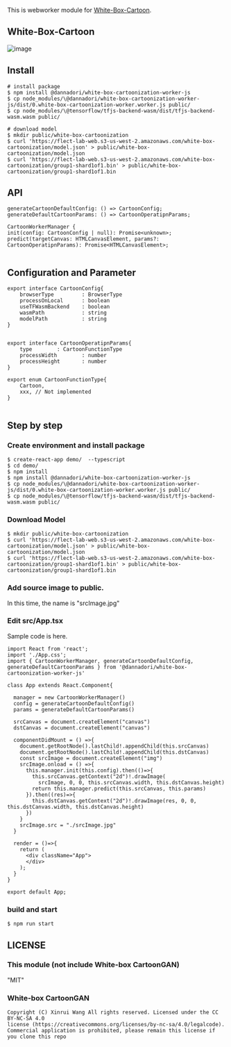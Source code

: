 This is webworker module for [White-Box-Cartoon](https://github.com/SystemErrorWang/White-box-Cartoonization).

## White-Box-Cartoon
![image](https://user-images.githubusercontent.com/48346627/96987969-aab48b00-155e-11eb-8b81-cd0e522ac974.png)


## Install
```
# install package
$ npm install @dannadori/white-box-cartoonization-worker-js
$ cp node_modules/\@dannadori/white-box-cartoonization-worker-js/dist/0.white-box-cartoonization-worker.worker.js public/
$ cp node_modules/\@tensorflow/tfjs-backend-wasm/dist/tfjs-backend-wasm.wasm public/

# download model
$ mkdir public/white-box-cartoonization
$ curl 'https://flect-lab-web.s3-us-west-2.amazonaws.com/white-box-cartoonization/model.json' > public/white-box-cartoonization/model.json
$ curl 'https://flect-lab-web.s3-us-west-2.amazonaws.com/white-box-cartoonization/group1-shard1of1.bin' > public/white-box-cartoonization/group1-shard1of1.bin

```
## API

```
generateCartoonDefaultConfig: () => CartoonConfig;
generateDefaultCartoonParams: () => CartoonOperatipnParams;

CartoonWorkerManager {
init(config: CartoonConfig | null): Promise<unknown>;
predict(targetCanvas: HTMLCanvasElement, params?: CartoonOperatipnParams): Promise<HTMLCanvasElement>;


```

## Configuration and Parameter

```
export interface CartoonConfig{
    browserType         : BrowserType
    processOnLocal      : boolean
    useTFWasmBackend    : boolean
    wasmPath            : string
    modelPath           : string
}


export interface CartoonOperatipnParams{
    type        : CartoonFunctionType
    processWidth        : number
    processHeight       : number
}

export enum CartoonFunctionType{
    Cartoon,
    xxx, // Not implemented
}


```

## Step by step
### Create environment and install package
```
$ create-react-app demo/  --typescript
$ cd demo/
$ npm install
$ npm install @dannadori/white-box-cartoonization-worker-js
$ cp node_modules/\@dannadori/white-box-cartoonization-worker-js/dist/0.white-box-cartoonization-worker.worker.js public/
$ cp node_modules/\@tensorflow/tfjs-backend-wasm/dist/tfjs-backend-wasm.wasm public/
```

### Download Model
```
$ mkdir public/white-box-cartoonization
$ curl 'https://flect-lab-web.s3-us-west-2.amazonaws.com/white-box-cartoonization/model.json' > public/white-box-cartoonization/model.json
$ curl 'https://flect-lab-web.s3-us-west-2.amazonaws.com/white-box-cartoonization/group1-shard1of1.bin' > public/white-box-cartoonization/group1-shard1of1.bin
```

### Add source image to public. 
In this time, the name is "srcImage.jpg"

### Edit src/App.tsx
Sample code is here.

```
import React from 'react';
import './App.css';
import { CartoonWorkerManager, generateCartoonDefaultConfig, generateDefaultCartoonParams } from '@dannadori/white-box-cartoonization-worker-js'

class App extends React.Component{
  
  manager = new CartoonWorkerManager()
  config = generateCartoonDefaultConfig()
  params = generateDefaultCartoonParams()

  srcCanvas = document.createElement("canvas")
  dstCanvas = document.createElement("canvas")

  componentDidMount = () =>{
    document.getRootNode().lastChild!.appendChild(this.srcCanvas)
    document.getRootNode().lastChild!.appendChild(this.dstCanvas)
    const srcImage = document.createElement("img")
    srcImage.onload = () =>{
      this.manager.init(this.config).then(()=>{
        this.srcCanvas.getContext("2d")!.drawImage(
          srcImage, 0, 0, this.srcCanvas.width, this.dstCanvas.height)
        return this.manager.predict(this.srcCanvas, this.params)
      }).then((res)=>{
        this.dstCanvas.getContext("2d")!.drawImage(res, 0, 0, this.dstCanvas.width, this.dstCanvas.height)
      })
    }
    srcImage.src = "./srcImage.jpg"
  }

  render = ()=>{
    return (
      <div className="App">
      </div>
    );
  }
}

export default App;

```

### build and start

```
$ npm run start
```


## LICENSE
### This module (not include White-box CartoonGAN)
"MIT"

### White-box CartoonGAN 
```
Copyright (C) Xinrui Wang All rights reserved. Licensed under the CC BY-NC-SA 4.0
license (https://creativecommons.org/licenses/by-nc-sa/4.0/legalcode).
Commercial application is prohibited, please remain this license if you clone this repo
```

